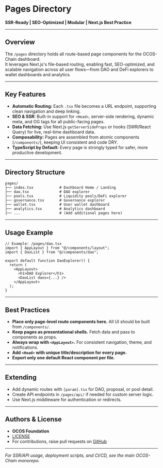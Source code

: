 # Pages Directory

**SSR-Ready | SEO-Optimized | Modular | Next.js Best Practice**

---

## Overview

The `/pages` directory holds all route-based page components for the OCOS-Chain dashboard.  
It leverages Next.js's file-based routing, enabling fast, SEO-optimized, and scalable navigation across all user flows—from DAO and DeFi explorers to wallet dashboards and analytics.

---

## Key Features

- **Automatic Routing:** Each `.tsx` file becomes a URL endpoint, supporting clean navigation and deep linking.
- **SEO & SSR:** Built-in support for `<Head>`, server-side rendering, dynamic meta, and OG tags for all public-facing pages.
- **Data Fetching:** Use Next.js `getServerSideProps` or hooks (SWR/React Query) for live, real-time dashboard data.
- **Composability:** Pages are assembled from atomic components (`/components/`), keeping UI consistent and code DRY.
- **TypeScript by Default:** Every page is strongly typed for safer, more productive development.

---

## Directory Structure

```
pages/
├── index.tsx            # Dashboard Home / Landing
├── dao.tsx              # DAO explorer
├── pools.tsx            # Liquidity pools/DeFi explorer
├── governance.tsx       # Governance explorer
├── wallet.tsx           # User wallet dashboard
├── analytics.tsx        # Analytics dashboard
├── ...                  # (Add additional pages here)
```

---

## Usage Example

```tsx
// Example: /pages/dao.tsx
import { AppLayout } from "@/components/layout";
import { DaoList } from "@/components/dao";

export default function DaoExplorer() {
  return (
    <AppLayout>
      <h1>DAO Explorer</h1>
      <DaoList daos={...} />
    </AppLayout>
  );
}
```

---

## Best Practices

- **Place only page-level route components here.** All UI should be built from `/components/`.
- **Keep pages as presentational shells.** Fetch data and pass to components as props.
- **Always wrap with `<AppLayout>`.** For consistent navigation, theme, and notifications.
- **Add `<Head>` with unique title/description for every page.**
- **Export only one default React component per file.**

---

## Extending

- Add dynamic routes with `[param].tsx` for DAO, proposal, or pool detail.
- Create API endpoints in `/pages/api/` if needed for custom server logic.
- Use Next.js middleware for authentication or redirects.

---

## Authors & License

- **OCOS Foundation**
- [LICENSE](../../../LICENSE)
- For contributions, raise pull requests on [GitHub](https://github.com/ocosio/dashboard)

---

*For SSR/API usage, deployment scripts, and CI/CD, see the main OCOS-Chain monorepo.*
